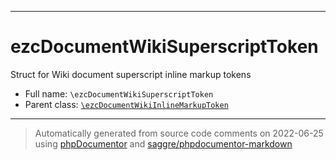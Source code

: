 ***

# ezcDocumentWikiSuperscriptToken

Struct for Wiki document superscript inline markup tokens



* Full name: `\ezcDocumentWikiSuperscriptToken`
* Parent class: [`\ezcDocumentWikiInlineMarkupToken`](./ezcDocumentWikiInlineMarkupToken.md)






***
> Automatically generated from source code comments on 2022-06-25 using [phpDocumentor](http://www.phpdoc.org/) and [saggre/phpdocumentor-markdown](https://github.com/Saggre/phpDocumentor-markdown)

